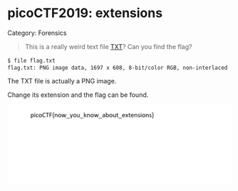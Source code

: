 # picoCTF2019: extensions

Category: Forensics

> This is a really weird text file [TXT](https://2019shell1.picoctf.com/static/45886ed4b6d5d1dc74c4944fcf4b4041/flag.txt)? Can you find the flag?



```shell
$ file flag.txt
flag.txt: PNG image data, 1697 x 608, 8-bit/color RGB, non-interlaced
```

The TXT file is actually a PNG image.

Change its extension and the flag can be found.

![flag](https://github.com/mhsuab/CTF/blob/master/forensics/picoCTF2019/extensions/flag.png)